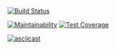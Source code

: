 [![Build Status](https://travis-ci.com/raccoonroman/frontend-project-lvl2.svg?branch=master)](https://travis-ci.com/raccoonroman/frontend-project-lvl2)

[![Maintainability](https://api.codeclimate.com/v1/badges/557d1309e3c87772fc83/maintainability)](https://codeclimate.com/github/raccoonroman/frontend-project-lvl2/maintainability)
[![Test Coverage](https://api.codeclimate.com/v1/badges/557d1309e3c87772fc83/test_coverage)](https://codeclimate.com/github/raccoonroman/frontend-project-lvl2/test_coverage)


[![asciicast](https://asciinema.org/a/eVlTB1QtjxFj1mNxY8HEggOT8.svg)](https://asciinema.org/a/eVlTB1QtjxFj1mNxY8HEggOT8)
